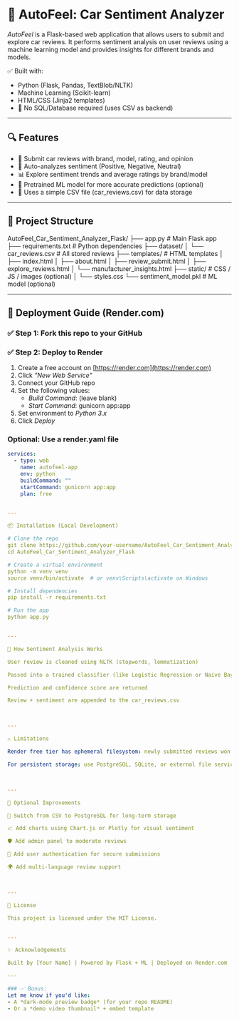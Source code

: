 # 🚗 AutoFeel: Car Sentiment Analyzer

*AutoFeel* is a Flask-based web application that allows users to submit and explore car reviews. It performs sentiment analysis on user reviews using a machine learning model and provides insights for different brands and models.

✅ Built with:
- Python (Flask, Pandas, TextBlob/NLTK)
- Machine Learning (Scikit-learn)
- HTML/CSS (Jinja2 templates)
- 🚫 No SQL/Database required (uses CSV as backend)

---

## 🔍 Features

- 📝 Submit car reviews with brand, model, rating, and opinion
- 💬 Auto-analyzes sentiment (Positive, Negative, Neutral)
- 📊 Explore sentiment trends and average ratings by brand/model
- 🔧 Pretrained ML model for more accurate predictions (optional)
- 💾 Uses a simple CSV file (car_reviews.csv) for data storage

---

## 📂 Project Structure

AutoFeel_Car_Sentiment_Analyzer_Flask/ ├── app.py                         # Main Flask app ├── requirements.txt              # Python dependencies ├── dataset/ │   └── car_reviews.csv           # All stored reviews ├── templates/                    # HTML templates │   ├── index.html │   ├── about.html │   ├── review_submit.html │   ├── explore_reviews.html │   └── manufacturer_insights.html ├── static/                       # CSS / JS / images (optional) │   └── styles.css └── sentiment_model.pkl          # ML model (optional)

---

## 🚀 Deployment Guide (Render.com)

### ✅ Step 1: Fork this repo to your GitHub

### ✅ Step 2: Deploy to Render
1. Create a free account on [https://render.com](https://render.com)
2. Click *"New Web Service"*
3. Connect your GitHub repo
4. Set the following values:
   - *Build Command*: (leave blank)
   - *Start Command*: gunicorn app:app
5. Set environment to *Python 3.x*
6. Click *Deploy*

### Optional: Use a render.yaml file

```yaml
services:
  - type: web
    name: autofeel-app
    env: python
    buildCommand: ""
    startCommand: gunicorn app:app
    plan: free


---

📦 Installation (Local Development)

# Clone the repo
git clone https://github.com/your-username/AutoFeel_Car_Sentiment_Analyzer_Flask.git
cd AutoFeel_Car_Sentiment_Analyzer_Flask

# Create a virtual environment
python -m venv venv
source venv/bin/activate  # or venv\Scripts\activate on Windows

# Install dependencies
pip install -r requirements.txt

# Run the app
python app.py


---

🧠 How Sentiment Analysis Works

User review is cleaned using NLTK (stopwords, lemmatization)

Passed into a trained classifier (like Logistic Regression or Naive Bayes)

Prediction and confidence score are returned

Review + sentiment are appended to the car_reviews.csv



---

⚠️ Limitations

Render free tier has ephemeral filesystem: newly submitted reviews won't persist after app restarts.

For persistent storage: use PostgreSQL, SQLite, or external file services (like AWS S3).



---

🧪 Optional Improvements

🔁 Switch from CSV to PostgreSQL for long-term storage

📈 Add charts using Chart.js or Plotly for visual sentiment

🛡️ Add admin panel to moderate reviews

💬 Add user authentication for secure submissions

🌍 Add multi-language review support



---

🧾 License

This project is licensed under the MIT License.


---

✨ Acknowledgements

Built by [Your Name] | Powered by Flask + ML | Deployed on Render.com

---

### ✅ Bonus:
Let me know if you'd like:
- A *dark-mode preview badge* (for your repo README)
- Or a *demo video thumbnail* + embed template
